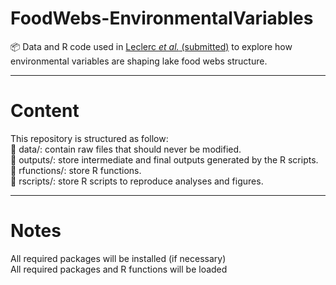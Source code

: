 # FoodWebs-EnvironmentalVariables
📦 Data and R code used in [Leclerc *et al.* (submitted)](https://doi.org/) to explore how environmental variables are shaping lake food webs structure.  

---
# Content
This repository is structured as follow:  
📁 data/: contain raw files that should never be modified.  
📁 outputs/: store intermediate and final outputs generated by the R scripts.  
📁 rfunctions/: store R functions.  
📁 rscripts/: store R scripts to reproduce analyses and figures.  

---
# Notes
All required packages will be installed (if necessary)  
All required packages and R functions will be loaded  
